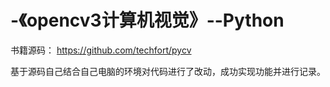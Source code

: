 ﻿# -《opencv3计算机视觉》--Python
书籍源码：
https://github.com/techfort/pycv

基于源码自己结合自己电脑的环境对代码进行了改动，成功实现功能并进行记录。
